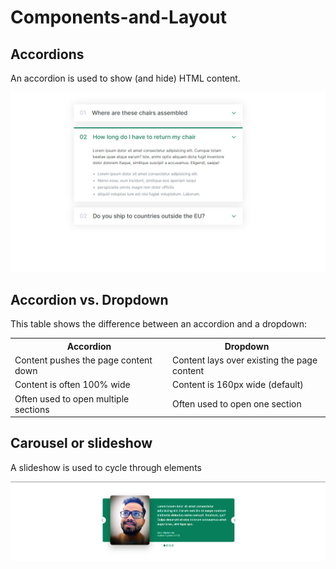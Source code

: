 # Components-and-Layout
<h2>Accordions</h2>
<p>An accordion is used to show (and hide) HTML content.</p>
<img src="Accordian.png"/>

<h2>Accordion vs. Dropdown</h2>
<p>This table shows the difference between an accordion and a dropdown:</p>
<table class="ws-table-all">
<tbody><tr><th style="width:50%">Accordion</th><th>Dropdown</th></tr>
<tr>
<td>Content pushes the page content down</td>
<td>Content lays over existing the page content</td>
</tr>
<tr>
<td>Content is often 100% wide</td>
<td>Content is 160px wide (default)</td>
</tr>
<tr>
<td>Often used to open multiple sections</td>
<td>Often used to open one section</td>
</tr>
</tbody></table>

<h2>Carousel or slideshow</h2>
<p>A slideshow is used to cycle through elements</p>
<img src="Slideshow.png" />

